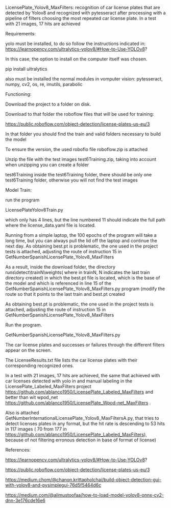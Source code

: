 LicensePlate_Yolov8_MaxFilters: recognition of car license plates that are detected by Yolov8 and recognized with pytesseract after processing with a pipeline of filters choosing the most repeated car license plate.
In a test with 21 images, 17 hits are achieved

Requirements:

yolo must be installed, to do so follow the instructions indicated in:
  https://learnopencv.com/ultralytics-yolov8/#How-to-Use-YOLOv8?

In this case, the option to install on the computer itself was chosen.

pip install ultralytics

also must be installed the normal modules in vomputer vision: pytesseract, numpy, cv2, os, re, imutils,  parabolic

Functioning:


Download the project to a folder on disk.

Download to that folder the roboflow files that will be used for training:

https://public.roboflow.com/object-detection/license-plates-us-eu/3

In that folder you should find the train and valid folders necessary to build the model

To ensure the version, the used roboflo file roboflow.zip is attached

Unzip the file with the test images test6Training.zip, taking into account when unzipping you can create a folder

test6Training inside the test6Training folder, there should be only one test6Training folder, otherwise you will not find the
test images

Model Train:

run the program

LicensePlateYolov8Train.py

which only has 4 lines, but the line numbered 11 should indicate the full path where the license_data.yaml file is located.

Running from a simple laptop, the 100 epochs of the program will take a long time, but you can always pull the lid off the laptop and
continue the next day. As obtaining best.pt is problematic, the one used in the project tests is attached, adjusting the route of instruction 15 in GetNumberSpanishLicensePlate_Yolov8_MaxFilters

As a result, inside the download folder, the directory runs\detect\trainN\weights( where in trainN, N indicates
  the last train directory created) in which the best.pt file is located, which is the base of the model and
  which is referenced in line 15 of the GetNumberSpanishLicensePlate_Yolov8_MaxFilters.py program (modify the route so that it points to the last
train and best.pt created

As obtaining best.pt is problematic, the one used in the project tests is attached, adjusting the route of instruction 15 in GetNumberSpanishLicensePlate_Yolov8_MaxFilters

Run the program.

GetNumberSpanishLicensePlate_Yolov8_MaxFilters.py

The car license plates and successes or failures through the different filters appear on the screen.

The LicenseResults.txt file lists the car license plates with their corresponding recognized ones.

In a test with 21 images, 17 hits are achieved, the same that achieved with car licenses detected with yolo
in and manual labeling in the LicensePlate_Labeled_MaxFilters project https://github.com/ablanco1950/LicensePlate_Labeled_MaxFilters and
better than wit wpod_net https://github.com/ablanco1950/LicensePlate_Wpod-net_MaxFilters .

Also is attached GetNumberInternationalLicensePlate_Yolov8_MaxFiltersA.py, that tries to detect licenses plates in any format, but the hit rate is descending to 53 hits in 117 images ( 70 from 177 in https://github.com/ablanco1950/LicensePlate_Labeled_MaxFilters), because of not filtering erronous detection in base of format of license)

References:

https://learnopencv.com/ultralytics-yolov8/#How-to-Use-YOLOv8?

https://public.roboflow.com/object-detection/license-plates-us-eu/3

https://medium.chom/@chanon.krittapholchai/build-object-detection-gui-with-yolov8-and-pysimplegui-76d5f5464d6c

https://medium.com/@alimustoofaa/how-to-load-model-yolov8-onnx-cv2-dnn-3e176cde16e6
